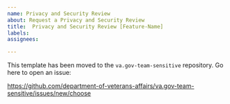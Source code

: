 ```yaml
---
name: Privacy and Security Review
about: Request a Privacy and Security Review
title:  Privacy and Security Review [Feature-Name]
labels: 
assignees: 

---
```


This template has been moved to the `va.gov-team-sensitive` repository. Go here to open an issue: 

https://github.com/department-of-veterans-affairs/va.gov-team-sensitive/issues/new/choose
